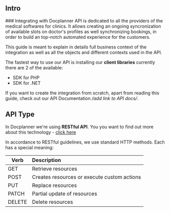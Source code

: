 ## Intro

<img :src="$withBase('/img/launch.png')" style="width:40%; float: right; margin-left: 50px;"> 
### Integrating with Docplanner API is dedicated to all the providers of the medical softwares for clinics. It allows creating an ongoing syncronization of available slots on doctor's profiles as well synchronizing bookings, in order to build an top-notch automated experience for the customers.

This guide is meant to explain in details full business context of the integration as well as all the objects and different contexts used in the API. 

The fastest way to use our API is installing our **client libraries** currently there are 2 of the available:

- SDK for PHP
- SDK for .NET

If you want to create the integration from scratch, apart from reading this guide, check out our API Documentation */add link to API docs/*.



## API Type

In Docplanner we're using **RESTful API**. You you want to find out more about this technology - [click here](https://en.wikipedia.org/wiki/Representational_state_transfer) 

In accordance to RESTful guidelines, we use standard HTTP methods. Each has a special meaning:

| Verb        	| Description   							  | 
| ------------- |:--------------------------------------------| 
| GET      		| Retrieve resources 						  | 
| POST      	| Creates resources or execute custom actions |
| PUT 			| Replace resources     			         |  
| PATCH 		| Partial update of resources    			|  
| DELETE 		| Delete resources     						|  

